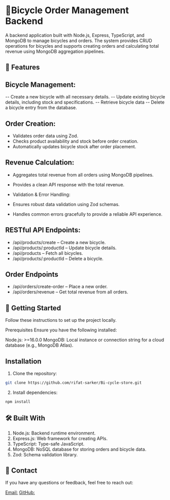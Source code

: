# 🚴Bicycle Order Management Backend

A backend application built with Node.js, Express, TypeScript, and MongoDB to manage bicycles and orders. The system provides CRUD operations for bicycles and supports creating orders and calculating total revenue using MongoDB aggregation pipelines.

## 🌟 Features
## Bicycle Management:
-- Create a new bicycle with all necessary details.
-- Update existing bicycle details, including stock and specifications.
-- Retrieve bicycle data
-- Delete a bicycle entry from the database.

## Order Creation:
 - Validates order data using Zod.
 - Checks product availability and stock before order creation.
 - Automatically updates bicycle stock after order placement.

## Revenue Calculation:
 - Aggregates total revenue from all orders using MongoDB pipelines.
 - Provides a clean API response with the total revenue.

- Validation & Error Handling:
 - Ensures robust data validation using Zod schemas.
 - Handles common errors gracefully to provide a reliable API experience.
 
## RESTful API Endpoints:
- /api/products/create – Create a new bicycle.
- /api/products/:productId – Update bicycle details.
- /api/products – Fetch all bicycles.
- /api/products/:productId – Delete a bicycle.
  
## Order Endpoints
- /api/orders/create-order – Place a new order.
- /api/orders/revenue – Get total revenue from all orders.


## 🚀 Getting Started
Follow these instructions to set up the project locally.

Prerequisites
Ensure you have the following installed:

Node.js: >=16.0.0
MongoDB: Local instance or connection string for a cloud database (e.g., MongoDB Atlas).

## Installation
1. Clone the repository:
```bash
git clone https://github.com/rifat-sarker/Bi-cycle-store.git
```

2. Install dependencies:
```bash
npm install
```

## 🛠️ Built With
1. Node.js: Backend runtime environment.
2. Express.js: Web framework for creating APIs.
3. TypeScript: Type-safe JavaScript.
4. MongoDB: NoSQL database for storing orders and bicycle data.
5. Zod: Schema validation library.

## 📧 Contact
If you have any questions or feedback, feel free to reach out:

[Email:](rifatswd@gmail.com)
[GitHub:](https://github.com/rifat-sarker)
